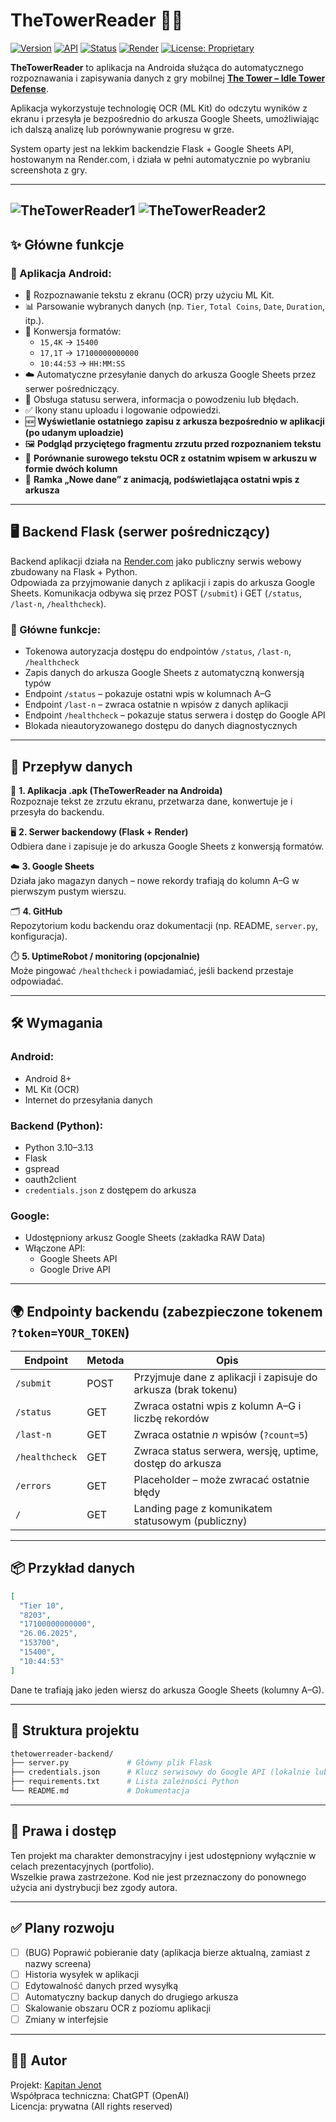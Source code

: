 # TheTowerReader 🏰📲

[![Version](https://img.shields.io/badge/version-1.0.0-blue.svg)](https://thetowerreader.onrender.com/healthcheck?token=YOUR_TOKEN)
[![API](https://img.shields.io/badge/API-protected-green.svg)](#)
[![Status](https://img.shields.io/badge/status-online-brightgreen.svg)](https://thetowerreader.onrender.com/healthcheck?token=YOUR_TOKEN)
[![Render](https://img.shields.io/badge/hosted%20on-Render.com-blueviolet)](https://thetowerreader.onrender.com)
[![License: Proprietary](https://img.shields.io/badge/license-private-lightgrey.svg)](#)

**TheTowerReader** to aplikacja na Androida służąca do automatycznego rozpoznawania i zapisywania danych z gry mobilnej [**The Tower – Idle Tower Defense**](https://play.google.com/store/apps/details?id=com.TechTreeGames.TheTower).

Aplikacja wykorzystuje technologię OCR (ML Kit) do odczytu wyników z ekranu i przesyła je bezpośrednio do arkusza Google Sheets, umożliwiając ich dalszą analizę lub porównywanie progresu w grze.

System oparty jest na lekkim backendzie Flask + Google Sheets API, hostowanym na Render.com, i działa w pełni automatycznie po wybraniu screenshota z gry.

---
![TheTowerReader1](https://github.com/user-attachments/assets/6b00cb1b-fcd8-47a3-96fe-1a217ae4ff89) ![TheTowerReader2](https://github.com/user-attachments/assets/34706e0c-c779-4f29-bf89-52421fc6cae3)
---
## ✨ Główne funkcje

### 📱 Aplikacja Android:
- 🔎 Rozpoznawanie tekstu z ekranu (OCR) przy użyciu ML Kit.
- 📊 Parsowanie wybranych danych (np. `Tier`, `Total Coins`, `Date`, `Duration`, itp.).
- 🔁 Konwersja formatów:
  - `15,4K` → `15400`
  - `17,1T` → `17100000000000`
  - `10:44:53` → `HH:MM:SS`
- ☁️ Automatyczne przesyłanie danych do arkusza Google Sheets przez serwer pośredniczący.
- 📘 Obsługa statusu serwera, informacja o powodzeniu lub błędach.
- ✅ Ikony stanu uploadu i logowanie odpowiedzi.
- 🆕 **Wyświetlanie ostatniego zapisu z arkusza bezpośrednio w aplikacji (po udanym uploadzie)**
- 🖼️ **Podgląd przyciętego fragmentu zrzutu przed rozpoznaniem tekstu**
- 💬 **Porównanie surowego tekstu OCR z ostatnim wpisem w arkuszu w formie dwóch kolumn**
- 🔲 **Ramka „Nowe dane” z animacją, podświetlająca ostatni wpis z arkusza**

---

## 🖥️ Backend Flask (serwer pośredniczący)

Backend aplikacji działa na [Render.com](https://render.com) jako publiczny serwis webowy zbudowany na Flask + Python.  
Odpowiada za przyjmowanie danych z aplikacji i zapis do arkusza Google Sheets. Komunikacja odbywa się przez POST (`/submit`) i GET (`/status`, `/last-n`, `/healthcheck`).

### 🔐 Główne funkcje:
- Tokenowa autoryzacja dostępu do endpointów `/status`, `/last-n`, `/healthcheck`
- Zapis danych do arkusza Google Sheets z automatyczną konwersją typów
- Endpoint `/status` – pokazuje ostatni wpis w kolumnach A–G
- Endpoint `/last-n` – zwraca ostatnie n wpisów z danych aplikacji
- Endpoint `/healthcheck` – pokazuje status serwera i dostęp do Google API
- Blokada nieautoryzowanego dostępu do danych diagnostycznych

---

## 🔄 Przepływ danych

🧭 **1. Aplikacja .apk (TheTowerReader na Androida)**  
Rozpoznaje tekst ze zrzutu ekranu, przetwarza dane, konwertuje je i przesyła do backendu.

🖥️ **2. Serwer backendowy (Flask + Render)**  
Odbiera dane i zapisuje je do arkusza Google Sheets z konwersją formatów.

☁️ **3. Google Sheets**  
Działa jako magazyn danych – nowe rekordy trafiają do kolumn A–G w pierwszym pustym wierszu.

🗂️ **4. GitHub**  
Repozytorium kodu backendu oraz dokumentacji (np. README, `server.py`, konfiguracja).

⏱️ **5. UptimeRobot / monitoring (opcjonalnie)**  
Może pingować `/healthcheck` i powiadamiać, jeśli backend przestaje odpowiadać.

---

## 🛠️ Wymagania

### Android:
- Android 8+
- ML Kit (OCR)
- Internet do przesyłania danych

### Backend (Python):
- Python 3.10–3.13
- Flask
- gspread
- oauth2client
- `credentials.json` z dostępem do arkusza

### Google:
- Udostępniony arkusz Google Sheets (zakładka RAW Data)
- Włączone API:
  - Google Sheets API
  - Google Drive API

---

## 🌍 Endpointy backendu (zabezpieczone tokenem `?token=YOUR_TOKEN`)

| Endpoint        | Metoda | Opis |
|-----------------|--------|------|
| `/submit`       | POST   | Przyjmuje dane z aplikacji i zapisuje do arkusza (brak tokenu) |
| `/status`       | GET    | Zwraca ostatni wpis z kolumn A–G i liczbę rekordów |
| `/last-n`       | GET    | Zwraca ostatnie *n* wpisów (`?count=5`) |
| `/healthcheck`  | GET    | Zwraca status serwera, wersję, uptime, dostęp do arkusza |
| `/errors`       | GET    | Placeholder – może zwracać ostatnie błędy |
| `/`             | GET    | Landing page z komunikatem statusowym (publiczny) |

---

## 📦 Przykład danych

```json
[
  "Tier 10",
  "8203",
  "17100000000000",
  "26.06.2025",
  "153700",
  "15400",
  "10:44:53"
]
```

Dane te trafiają jako jeden wiersz do arkusza Google Sheets (kolumny A–G).

---

## 📁 Struktura projektu

```bash
thetowerreader-backend/
├── server.py             # Główny plik Flask
├── credentials.json      # Klucz serwisowy do Google API (lokalnie lub z Render)
├── requirements.txt      # Lista zależności Python
└── README.md             # Dokumentacja
```

---

## 🔐 Prawa i dostęp

Ten projekt ma charakter demonstracyjny i jest udostępniony wyłącznie w celach prezentacyjnych (portfolio).  
Wszelkie prawa zastrzeżone. Kod nie jest przeznaczony do ponownego użycia ani dystrybucji bez zgody autora.

---

## ✅ Plany rozwoju

- [ ] (BUG) Poprawić pobieranie daty (aplikacja bierze aktualną, zamiast z nazwy screena)
- [ ] Historia wysyłek w aplikacji
- [ ] Edytowalność danych przed wysyłką
- [ ] Automatyczny backup danych do drugiego arkusza
- [ ] Skalowanie obszaru OCR z poziomu aplikacji
- [ ] Zmiany w interfejsie

---

## 👨‍💻 Autor

Projekt: [Kapitan Jenot](https://github.com/KapitanJenot)  
Współpraca techniczna: ChatGPT (OpenAI)  
Licencja: prywatna (All rights reserved)
